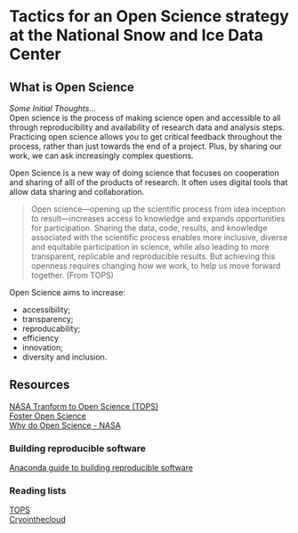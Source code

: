 # Tactics for an Open Science strategy at the National Snow and Ice Data Center
## What is Open Science
_Some Initial Thoughts..._  
Open science is the process of making science open and accessible to all through reproducibility and availability of research data and 
analysis steps. Practicing open science allows you to get critical feedback throughout the process, rather than just towards the end 
of a project. Plus, by sharing our work, we can ask increasingly complex questions.

Open Science is a new way of doing science that focuses on cooperation and sharing of alll of the products of research.  It often uses 
digital tools that allow data sharing and collaboration.

>Open science—opening up the scientific process from idea inception to result—increases access to knowledge and expands opportunities for participation. Sharing the data, code, results, and knowledge associated with the scientific process enables more inclusive, diverse and equitable participation in science, while also leading to more transparent, replicable and reproducible results. But achieving this openness requires changing how we work, to help us move forward together.
(From TOPS)

Open Science aims to increase:
- accessibility;
- transparency;
- reproducability;
- efficiency
- innovation;
- diversity and inclusion.

## Resources
[NASA Tranform to Open Science (TOPS)](https://science.nasa.gov/open-science/transform-to-open-science)  
[Foster Open Science](https://www.fosteropenscience.eu/content/what-open-science-introduction)  
[Why do Open Science - NASA](https://science.nasa.gov/open-science/why-do-open-science)  

### Building reproducible software
[Anaconda guide to building reproducible software](https://www.anaconda.com/blog/8-levels-of-reproducibility?utm_source=employee_advocacy&utm_medium=everyonesocial&utm_campaign=47705291-5dbc-48bb-be09-591561c39a30&es_id=86085a5408)  

### Reading lists
[TOPS](https://github.com/nasa/Transform-to-Open-Science/blob/main/Open_Science_Cookbook/reading_list.md)  
[Cryointhecloud](https://book.cryointhecloud.com/reference/open_science.html)
